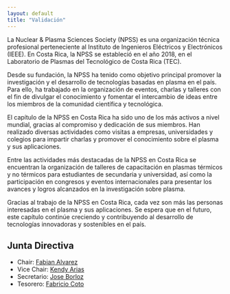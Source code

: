 ```yaml
---
layout: default
title: "Validación"
---
```

La Nuclear & Plasma Sciences Society (NPSS) es una organización técnica profesional perteneciente al Instituto de Ingenieros Eléctricos y Electrónicos (IEEE). En Costa Rica, la NPSS se estableció en el año 2018, en el Laboratorio de Plasmas del Tecnológico de Costa Rica (TEC).

Desde su fundación, la NPSS ha tenido como objetivo principal promover la investigación y el desarrollo de tecnologías basadas en plasma en el país. Para ello, ha trabajado en la organización de eventos, charlas y talleres con el fin de divulgar el conocimiento y fomentar el intercambio de ideas entre los miembros de la comunidad científica y tecnológica.

El capítulo de la NPSS en Costa Rica ha sido uno de los más activos a nivel mundial, gracias al compromiso y dedicación de sus miembros. Han realizado diversas actividades como visitas a empresas, universidades y colegios para impartir charlas y promover el conocimiento sobre el plasma y sus aplicaciones.

Entre las actividades más destacadas de la NPSS en Costa Rica se encuentran la organización de talleres de capacitación en plasmas térmicos y no térmicos para estudiantes de secundaria y universidad, así como la participación en congresos y eventos internacionales para presentar los avances y logros alcanzados en la investigación sobre plasma.

Gracias al trabajo de la NPSS en Costa Rica, cada vez son más las personas interesadas en el plasma y sus aplicaciones. Se espera que en el futuro, este capítulo continúe creciendo y contribuyendo al desarrollo de tecnologías innovadoras y sostenibles en el país.

## Junta Directiva
 - Chair: [Fabian Alvarez](mailto:fabian.alvarez@ieee.org)
 - Vice Chair: [Kendy Arias](mailto:)
 - Secretario: [Jose Borloz](mailto:)
 - Tesorero: [Fabricio Coto](mailto:)



